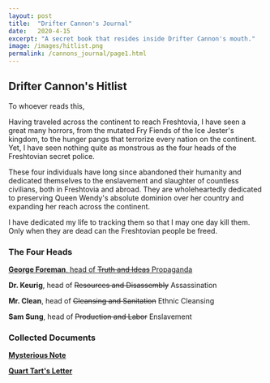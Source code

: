 ```yaml
---
layout: post
title:  "Drifter Cannon's Journal"
date:   2020-4-15
excerpt: "A secret book that resides inside Drifter Cannon's mouth."
image: /images/hitlist.png
permalink: /cannons_journal/page1.html
---
```


## Drifter Cannon's Hitlist

To whoever reads this,

Having traveled across the continent to reach Freshtovia, I have seen a great many horrors, from the mutated Fry Fiends of the Ice Jester's kingdom, to the hunger pangs that terrorize every nation on the continent. Yet, I have seen nothing quite as monstrous as the four heads of the Freshtovian secret police.

These four individuals have long since abandoned their humanity and dedicated themselves to the enslavement and slaughter of countless civilians, both in Freshtovia and abroad. They are wholeheartedly dedicated to preserving Queen Wendy's absolute dominion over her country and expanding her reach across the continent.

I have dedicated my life to tracking them so that I may one day kill them. Only when they are dead can the Freshtovian people be freed.

### The Four Heads

[**George Foreman**, head of ~~Truth and Ideas~~ Propaganda](/cannons_journal/page2.html)

**Dr. Keurig**, head of ~~Resources and Disassembly~~ Assassination

**Mr. Clean**, head of ~~Cleansing and Sanitation~~ Ethnic Cleansing

**Sam Sung**, head of ~~Production and Labor~~ Enslavement

### Collected Documents

[**Mysterious Note**](/cannons_journal/doc1.html)

[**Quart Tart's Letter**](/cannons_journal/doc2.html)
